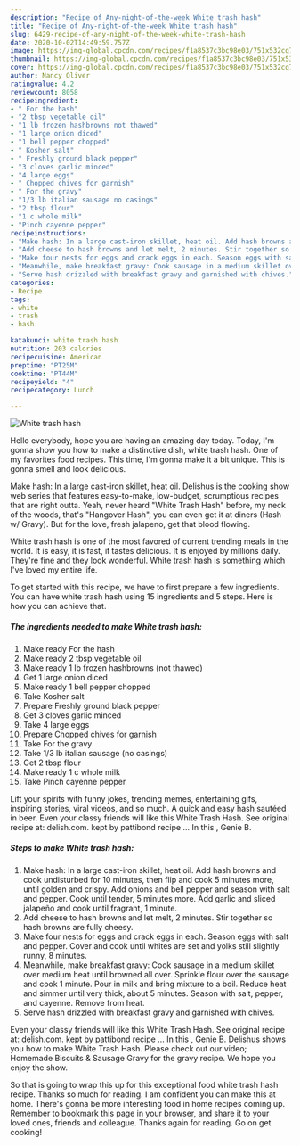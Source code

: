 ```yaml
---
description: "Recipe of Any-night-of-the-week White trash hash"
title: "Recipe of Any-night-of-the-week White trash hash"
slug: 6429-recipe-of-any-night-of-the-week-white-trash-hash
date: 2020-10-02T14:49:59.757Z
image: https://img-global.cpcdn.com/recipes/f1a8537c3bc98e03/751x532cq70/white-trash-hash-recipe-main-photo.jpg
thumbnail: https://img-global.cpcdn.com/recipes/f1a8537c3bc98e03/751x532cq70/white-trash-hash-recipe-main-photo.jpg
cover: https://img-global.cpcdn.com/recipes/f1a8537c3bc98e03/751x532cq70/white-trash-hash-recipe-main-photo.jpg
author: Nancy Oliver
ratingvalue: 4.2
reviewcount: 8058
recipeingredient:
- " For the hash"
- "2 tbsp vegetable oil"
- "1 lb frozen hashbrowns not thawed"
- "1 large onion diced"
- "1 bell pepper chopped"
- " Kosher salt"
- " Freshly ground black pepper"
- "3 cloves garlic minced"
- "4 large eggs"
- " Chopped chives for garnish"
- " For the gravy"
- "1/3 lb italian sausage no casings"
- "2 tbsp flour"
- "1 c whole milk"
- "Pinch cayenne pepper"
recipeinstructions:
- "Make hash: In a large cast-iron skillet, heat oil. Add hash browns and cook undisturbed for 10 minutes, then flip and cook 5 minutes more, until golden and crispy. Add onions and bell pepper and season with salt and pepper. Cook until tender, 5 minutes more. Add garlic and sliced jalapeño and cook until fragrant, 1 minute."
- "Add cheese to hash browns and let melt, 2 minutes. Stir together so hash browns are fully cheesy."
- "Make four nests for eggs and crack eggs in each. Season eggs with salt and pepper. Cover and cook until whites are set and yolks still slightly runny, 8 minutes."
- "Meanwhile, make breakfast gravy: Cook sausage in a medium skillet over medium heat until browned all over. Sprinkle flour over the sausage and cook 1 minute. Pour in milk and bring mixture to a boil. Reduce heat and simmer until very thick, about 5 minutes. Season with salt, pepper, and cayenne. Remove from heat."
- "Serve hash drizzled with breakfast gravy and garnished with chives."
categories:
- Recipe
tags:
- white
- trash
- hash

katakunci: white trash hash 
nutrition: 203 calories
recipecuisine: American
preptime: "PT25M"
cooktime: "PT44M"
recipeyield: "4"
recipecategory: Lunch

---
```



![White trash hash](https://img-global.cpcdn.com/recipes/f1a8537c3bc98e03/751x532cq70/white-trash-hash-recipe-main-photo.jpg)

Hello everybody, hope you are having an amazing day today. Today, I'm gonna show you how to make a distinctive dish, white trash hash. One of my favorites food recipes. This time, I'm gonna make it a bit unique. This is gonna smell and look delicious.

Make hash: In a large cast-iron skillet, heat oil. Delishus is the cooking show web series that features easy-to-make, low-budget, scrumptious recipes that are right outta. Yeah, never heard &#34;White Trash Hash&#34; before, my neck of the woods, that&#39;s &#34;Hangover Hash&#34;, you can even get it at diners (Hash w/ Gravy). But for the love, fresh jalapeno, get that blood flowing.

White trash hash is one of the most favored of current trending meals in the world. It is easy, it is fast, it tastes delicious. It is enjoyed by millions daily. They're fine and they look wonderful. White trash hash is something which I've loved my entire life.


To get started with this recipe, we have to first prepare a few ingredients. You can have white trash hash using 15 ingredients and 5 steps. Here is how you can achieve that.

<!--inarticleads1-->

##### The ingredients needed to make White trash hash:

1. Make ready  For the hash
1. Make ready 2 tbsp vegetable oil
1. Make ready 1 lb frozen hashbrowns (not thawed)
1. Get 1 large onion diced
1. Make ready 1 bell pepper chopped
1. Take  Kosher salt
1. Prepare  Freshly ground black pepper
1. Get 3 cloves garlic minced
1. Take 4 large eggs
1. Prepare  Chopped chives for garnish
1. Take  For the gravy
1. Take 1/3 lb italian sausage (no casings)
1. Get 2 tbsp flour
1. Make ready 1 c whole milk
1. Take Pinch cayenne pepper


Lift your spirits with funny jokes, trending memes, entertaining gifs, inspiring stories, viral videos, and so much. A quick and easy hash sautéed in beer. Even your classy friends will like this White Trash Hash. See original recipe at: delish.com. kept by pattibond recipe … In this , Genie B. 

<!--inarticleads2-->

##### Steps to make White trash hash:

1. Make hash: In a large cast-iron skillet, heat oil. Add hash browns and cook undisturbed for 10 minutes, then flip and cook 5 minutes more, until golden and crispy. Add onions and bell pepper and season with salt and pepper. Cook until tender, 5 minutes more. Add garlic and sliced jalapeño and cook until fragrant, 1 minute.
1. Add cheese to hash browns and let melt, 2 minutes. Stir together so hash browns are fully cheesy.
1. Make four nests for eggs and crack eggs in each. Season eggs with salt and pepper. Cover and cook until whites are set and yolks still slightly runny, 8 minutes.
1. Meanwhile, make breakfast gravy: Cook sausage in a medium skillet over medium heat until browned all over. Sprinkle flour over the sausage and cook 1 minute. Pour in milk and bring mixture to a boil. Reduce heat and simmer until very thick, about 5 minutes. Season with salt, pepper, and cayenne. Remove from heat.
1. Serve hash drizzled with breakfast gravy and garnished with chives.


Even your classy friends will like this White Trash Hash. See original recipe at: delish.com. kept by pattibond recipe … In this , Genie B. Delishus shows you how to make White Trash Hash. Please check out our video; Homemade Biscuits &amp; Sausage Gravy for the gravy recipe. We hope you enjoy the show. 

So that is going to wrap this up for this exceptional food white trash hash recipe. Thanks so much for reading. I am confident you can make this at home. There's gonna be more interesting food in home recipes coming up. Remember to bookmark this page in your browser, and share it to your loved ones, friends and colleague. Thanks again for reading. Go on get cooking!

